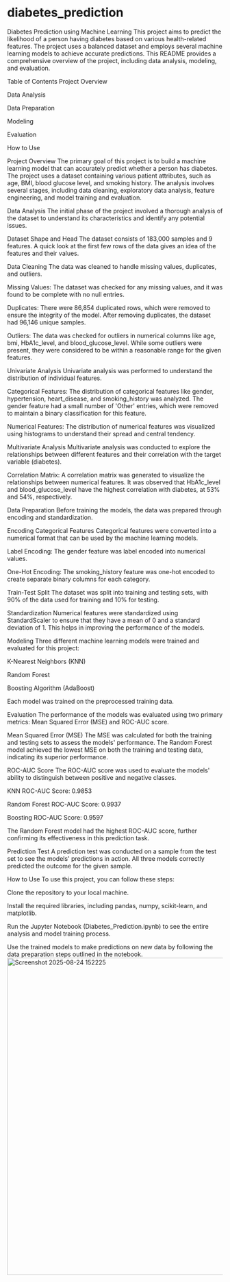 # diabetes_prediction
Diabetes Prediction using Machine Learning
This project aims to predict the likelihood of a person having diabetes based on various health-related features. The project uses a balanced dataset and employs several machine learning models to achieve accurate predictions. This README provides a comprehensive overview of the project, including data analysis, modeling, and evaluation.

Table of Contents
Project Overview

Data Analysis

Data Preparation

Modeling

Evaluation

How to Use

Project Overview
The primary goal of this project is to build a machine learning model that can accurately predict whether a person has diabetes. The project uses a dataset containing various patient attributes, such as age, BMI, blood glucose level, and smoking history. The analysis involves several stages, including data cleaning, exploratory data analysis, feature engineering, and model training and evaluation.

Data Analysis
The initial phase of the project involved a thorough analysis of the dataset to understand its characteristics and identify any potential issues.

Dataset Shape and Head
The dataset consists of 183,000 samples and 9 features. A quick look at the first few rows of the data gives an idea of the features and their values.

Data Cleaning
The data was cleaned to handle missing values, duplicates, and outliers.

Missing Values: The dataset was checked for any missing values, and it was found to be complete with no null entries.

Duplicates: There were 86,854 duplicated rows, which were removed to ensure the integrity of the model. After removing duplicates, the dataset had 96,146 unique samples.

Outliers: The data was checked for outliers in numerical columns like age, bmi, HbA1c_level, and blood_glucose_level. While some outliers were present, they were considered to be within a reasonable range for the given features.

Univariate Analysis
Univariate analysis was performed to understand the distribution of individual features.

Categorical Features: The distribution of categorical features like gender, hypertension, heart_disease, and smoking_history was analyzed. The gender feature had a small number of 'Other' entries, which were removed to maintain a binary classification for this feature.

Numerical Features: The distribution of numerical features was visualized using histograms to understand their spread and central tendency.

Multivariate Analysis
Multivariate analysis was conducted to explore the relationships between different features and their correlation with the target variable (diabetes).

Correlation Matrix: A correlation matrix was generated to visualize the relationships between numerical features. It was observed that HbA1c_level and blood_glucose_level have the highest correlation with diabetes, at 53% and 54%, respectively.

Data Preparation
Before training the models, the data was prepared through encoding and standardization.

Encoding Categorical Features
Categorical features were converted into a numerical format that can be used by the machine learning models.

Label Encoding: The gender feature was label encoded into numerical values.

One-Hot Encoding: The smoking_history feature was one-hot encoded to create separate binary columns for each category.

Train-Test Split
The dataset was split into training and testing sets, with 90% of the data used for training and 10% for testing.

Standardization
Numerical features were standardized using StandardScaler to ensure that they have a mean of 0 and a standard deviation of 1. This helps in improving the performance of the models.

Modeling
Three different machine learning models were trained and evaluated for this project:

K-Nearest Neighbors (KNN)

Random Forest

Boosting Algorithm (AdaBoost)

Each model was trained on the preprocessed training data.

Evaluation
The performance of the models was evaluated using two primary metrics: Mean Squared Error (MSE) and ROC-AUC score.

Mean Squared Error (MSE)
The MSE was calculated for both the training and testing sets to assess the models' performance. The Random Forest model achieved the lowest MSE on both the training and testing data, indicating its superior performance.

ROC-AUC Score
The ROC-AUC score was used to evaluate the models' ability to distinguish between positive and negative classes.

KNN ROC-AUC Score: 0.9853

Random Forest ROC-AUC Score: 0.9937

Boosting ROC-AUC Score: 0.9597

The Random Forest model had the highest ROC-AUC score, further confirming its effectiveness in this prediction task.

Prediction Test
A prediction test was conducted on a sample from the test set to see the models' predictions in action. All three models correctly predicted the outcome for the given sample.

How to Use
To use this project, you can follow these steps:

Clone the repository to your local machine.

Install the required libraries, including pandas, numpy, scikit-learn, and matplotlib.

Run the Jupyter Notebook (Diabetes_Prediction.ipynb) to see the entire analysis and model training process.

Use the trained models to make predictions on new data by following the data preparation steps outlined in the notebook.<img width="867" height="740" alt="Screenshot 2025-08-24 152225" src="https://github.com/user-attachments/assets/ac5b9ecc-8a17-40c1-b66a-b373819b4bca" />

